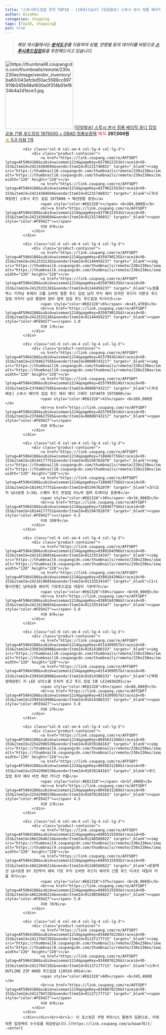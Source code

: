 ```yaml
---
title: "스투시후드집업 추천 TOP10 - [10대][남녀] [당일발송] 스투시 본사 정품 베이직 후디 집업 공용 긴팔 후드집업 1975000 + GRAD 정품보증택"
author: WiseMan
categories: shopping
tags: [Top10, shopping]
pin: true
---
```


> ##### 해당 게시물에서는 [**분석도구**](https://itemscout.io/)를 이용하여 **성별**, **연령별** 등의 데이터를 바탕으로 [**스투시후드집업**](https://link.coupang.com/a/baae76)들을 추천해드리고 있습니다.
<div class="container"><div class="row">
            <div class="col-6 col-sm-4 col-lg-4 col-lg-3">
                <div class="product-container">
                    <a href="https://link.coupang.com/re/AFFSDP?lptag=AF5964186&subid=wiseman1214&pageKey=8399141839&traceid=V0-153&itemId=24278411417&vendorItemId=91308651861" target="_blank"><img src="https://thumbnail6.coupangcdn.com/thumbnails/remote/230x230ex/image/vendor_inventory/ba60/043efcbd50ac5589cc697919b045b68a1600a0f314b61ef824b4a2d1ece3.jpg" alt="https://thumbnail6.coupangcdn.com/thumbnails/remote/230x230ex/image/vendor_inventory/ba60/043efcbd50ac5589cc697919b045b68a1600a0f314b61ef824b4a2d1ece3.jpg" width="220" height="220"></a>
                    <a href="https://link.coupang.com/re/AFFSDP?lptag=AF5964186&subid=wiseman1214&pageKey=8399141839&traceid=V0-153&itemId=24278411417&vendorItemId=91308651861" target="_blank">[당일발송] 스투시 본사 정품 베이직 후디 집업 공용 긴팔 후드집업 1975000 + GRAD 정품보증택</a>
                    <span style="color:#E61328">16%</span> <b>297,000원</b>
                    <br><a href="https://link.coupang.com/re/AFFSDP?lptag=AF5964186&subid=wiseman1214&pageKey=8399141839&traceid=V0-153&itemId=24278411417&vendorItemId=91308651861" target="_blank"><span style="color:#FE9427">★</span> 5.0
                    리뷰 1개</a>
                </div>
            </div>
            
            <div class="col-6 col-sm-4 col-lg-4 col-lg-3">
                <div class="product-container">
                    <a href="https://link.coupang.com/re/AFFSDP?lptag=AF5964186&subid=wiseman1214&pageKey=8379622353&traceid=V0-153&itemId=24214384694&vendorItemId=91231746031" target="_blank"><img src="https://thumbnail10.coupangcdn.com/thumbnails/remote/230x230ex/image/vendor_inventory/1669/1c32b47257ce6b5ab644384f78bf206481b5c983825709e4bbf2c89dcdf8.png" alt="https://thumbnail10.coupangcdn.com/thumbnails/remote/230x230ex/image/vendor_inventory/1669/1c32b47257ce6b5ab644384f78bf206481b5c983825709e4bbf2c89dcdf8.png" width="220" height="220"></a>
                    <a href="https://link.coupang.com/re/AFFSDP?lptag=AF5964186&subid=wiseman1214&pageKey=8379622353&traceid=V0-153&itemId=24214384694&vendorItemId=91231746031" target="_blank">[국내매장판] 스투시 후드 집업 1975000 + 패션양말 증정</a>
                    <span style="color:#E61328"></span> <b>284,000원</b>
                    <br><a href="https://link.coupang.com/re/AFFSDP?lptag=AF5964186&subid=wiseman1214&pageKey=8379622353&traceid=V0-153&itemId=24214384694&vendorItemId=91231746031" target="_blank"><span style="color:#FE9427">★</span> 
                    리뷰 0개</a>
                </div>
            </div>
            
            <div class="col-6 col-sm-4 col-lg-4 col-lg-3">
                <div class="product-container">
                    <a href="https://link.coupang.com/re/AFFSDP?lptag=AF5964186&subid=wiseman1214&pageKey=8350790135&traceid=V0-153&itemId=24125331381&vendorItemId=91144459237" target="_blank"><img src="https://thumbnail6.coupangcdn.com/thumbnails/remote/230x230ex/image/vendor_inventory/a657/2e3eb72b764d160d988e96cb6ad68e223cf186d20eeaf7c206a955599fdd.jpg" alt="https://thumbnail6.coupangcdn.com/thumbnails/remote/230x230ex/image/vendor_inventory/a657/2e3eb72b764d160d988e96cb6ad68e223cf186d20eeaf7c206a955599fdd.jpg" width="220" height="220"></a>
                    <a href="https://link.coupang.com/re/AFFSDP?lptag=AF5964186&subid=wiseman1214&pageKey=8350790135&traceid=V0-153&itemId=24125331381&vendorItemId=91144459237" target="_blank">노컴플렉스 키작남 투웨이 크롭 오버핏 벌룬 후드 집업 남자 무지 헤비 모자큰 후드티 이쁜곳 후드집업 아우터 남성 봄잠바 잠바 점퍼 집업 후드 후드집업 빅사이즈</a>
                    <span style="color:#E61328">6%</span> <b>43,470원</b>
                    <br><a href="https://link.coupang.com/re/AFFSDP?lptag=AF5964186&subid=wiseman1214&pageKey=8350790135&traceid=V0-153&itemId=24125331381&vendorItemId=91144459237" target="_blank"><span style="color:#FE9427">★</span> 1.0
                    리뷰 1개</a>
                </div>
            </div>
            
            <div class="col-6 col-sm-4 col-lg-4 col-lg-3">
                <div class="product-container">
                    <a href="https://link.coupang.com/re/AFFSDP?lptag=AF5964186&subid=wiseman1214&pageKey=8257993614&traceid=V0-153&itemId=23784627595&vendorItemId=90808743217" target="_blank"><img src="https://thumbnail10.coupangcdn.com/thumbnails/remote/230x230ex/image/vendor_inventory/67f2/7c3f1400f0da2d662cd7f9e44864c1cab33f8f42bc3d46e90e7ebf635c3b.jpg" alt="https://thumbnail10.coupangcdn.com/thumbnails/remote/230x230ex/image/vendor_inventory/67f2/7c3f1400f0da2d662cd7f9e44864c1cab33f8f42bc3d46e90e7ebf635c3b.jpg" width="220" height="220"></a>
                    <a href="https://link.coupang.com/re/AFFSDP?lptag=AF5964186&subid=wiseman1214&pageKey=8257993614&traceid=V0-153&itemId=23784627595&vendorItemId=90808743217" target="_blank">[국내배송] 스투시 베이직 집업 후드 에쉬 헤더 그레이 1974870 1975000</a>
                    <span style="color:#E61328">41%</span> <b>269,000원</b>
                    <br><a href="https://link.coupang.com/re/AFFSDP?lptag=AF5964186&subid=wiseman1214&pageKey=8257993614&traceid=V0-153&itemId=23784627595&vendorItemId=90808743217" target="_blank"><span style="color:#FE9427">★</span> 
                    리뷰 0개</a>
                </div>
            </div>
            
            <div class="col-6 col-sm-4 col-lg-4 col-lg-3">
                <div class="product-container">
                    <a href="https://link.coupang.com/re/AFFSDP?lptag=AF5964186&subid=wiseman1214&pageKey=7188467756&traceid=V0-153&itemId=18144177751&vendorItemId=85294762079" target="_blank"><img src="https://thumbnail10.coupangcdn.com/thumbnails/remote/230x230ex/image/vendor_inventory/299b/466e8d8a67527f3c05d4a9f2b0e02e0b98f3bbb4eefdad4ded0ae0087fcb.jpg" alt="https://thumbnail10.coupangcdn.com/thumbnails/remote/230x230ex/image/vendor_inventory/299b/466e8d8a67527f3c05d4a9f2b0e02e0b98f3bbb4eefdad4ded0ae0087fcb.jpg" width="220" height="220"></a>
                    <a href="https://link.coupang.com/re/AFFSDP?lptag=AF5964186&subid=wiseman1214&pageKey=7188467756&traceid=V0-153&itemId=18144177751&vendorItemId=85294762079" target="_blank">코디코치 남녀공용 S~3XL 스퀘어 후드 반집업 아노락 점퍼 트레이닝 운동복</a>
                    <span style="color:#E61328">36%</span> <b>34,900원</b>
                    <br><a href="https://link.coupang.com/re/AFFSDP?lptag=AF5964186&subid=wiseman1214&pageKey=7188467756&traceid=V0-153&itemId=18144177751&vendorItemId=85294762079" target="_blank"><span style="color:#FE9427">★</span> 4.5
                    리뷰 209개</a>
                </div>
            </div>
            
            <div class="col-6 col-sm-4 col-lg-4 col-lg-3">
                <div class="product-container">
                    <a href="https://link.coupang.com/re/AFFSDP?lptag=AF5964186&subid=wiseman1214&pageKey=8380164396&traceid=V0-153&itemId=24216196854&vendorItemId=91233534347" target="_blank"><img src="https://thumbnail6.coupangcdn.com/thumbnails/remote/230x230ex/image/vendor_inventory/77c2/7f73005eb74472af94424206982d701fbb631c96aaccc346cfe7c9319022.jpg" alt="https://thumbnail6.coupangcdn.com/thumbnails/remote/230x230ex/image/vendor_inventory/77c2/7f73005eb74472af94424206982d701fbb631c96aaccc346cfe7c9319022.jpg" width="220" height="220"></a>
                    <a href="https://link.coupang.com/re/AFFSDP?lptag=AF5964186&subid=wiseman1214&pageKey=8380164396&traceid=V0-153&itemId=24216196854&vendorItemId=91233534347" target="_blank">[1+1 행사진행] 남여공용 베이직 기모후드집업 데일리 기본무지</a>
                    <span style="color:#E61328">50%</span> <b>59,900원</b>
                    <br><a href="https://link.coupang.com/re/AFFSDP?lptag=AF5964186&subid=wiseman1214&pageKey=8380164396&traceid=V0-153&itemId=24216196854&vendorItemId=91233534347" target="_blank"><span style="color:#FE9427">★</span> 5.0
                    리뷰 8개</a>
                </div>
            </div>
            
            <div class="col-6 col-sm-4 col-lg-4 col-lg-3">
                <div class="product-container">
                    <a href="https://link.coupang.com/re/AFFSDP?lptag=AF5964186&subid=wiseman1214&pageKey=8314309957&traceid=V0-153&itemId=23993410906&vendorItemId=91014380333" target="_blank"><img src="https://thumbnail10.coupangcdn.com/thumbnails/remote/230x230ex/image/vendor_inventory/e7df/14b6c4b69ded575ee8fd1020ffe260c7636e4f9c70954c085b3248bf1cf0.png" alt="https://thumbnail10.coupangcdn.com/thumbnails/remote/230x230ex/image/vendor_inventory/e7df/14b6c4b69ded575ee8fd1020ffe260c7636e4f9c70954c085b3248bf1cf0.png" width="220" height="220"></a>
                    <a href="https://link.coupang.com/re/AFFSDP?lptag=AF5964186&subid=wiseman1214&pageKey=8314309957&traceid=V0-153&itemId=23993410906&vendorItemId=91014380333" target="_blank">[백화점매장판] 리 LEE 상의스몰 트위치 로고 후드 집업 5종 LE2403HZ01</a>
                    <span style="color:#E61328">6%</span> <b>88,000원</b>
                    <br><a href="https://link.coupang.com/re/AFFSDP?lptag=AF5964186&subid=wiseman1214&pageKey=8314309957&traceid=V0-153&itemId=23993410906&vendorItemId=91014380333" target="_blank"><span style="color:#FE9427">★</span> 5.0
                    리뷰 2개</a>
                </div>
            </div>
            
            <div class="col-6 col-sm-4 col-lg-4 col-lg-3">
                <div class="product-container">
                    <a href="https://link.coupang.com/re/AFFSDP?lptag=AF5964186&subid=wiseman1214&pageKey=8045631260&traceid=V0-153&itemId=22542996539&vendorItemId=91078184163" target="_blank"><img src="https://thumbnail6.coupangcdn.com/thumbnails/remote/230x230ex/image/vendor_inventory/7faa/6c24f843ab31008fe9b74ec745b34088e5827b040cff64f3029fb0643cac.jpg" alt="https://thumbnail6.coupangcdn.com/thumbnails/remote/230x230ex/image/vendor_inventory/7faa/6c24f843ab31008fe9b74ec745b34088e5827b040cff64f3029fb0643cac.jpg" width="220" height="220"></a>
                    <a href="https://link.coupang.com/re/AFFSDP?lptag=AF5964186&subid=wiseman1214&pageKey=8045631260&traceid=V0-153&itemId=22542996539&vendorItemId=91078184163" target="_blank">후드 집업 투어 헤비 버전 패션 카디건 커플</a>
                    <span style="color:#E61328"></span> <b>57,490원</b>
                    <br><a href="https://link.coupang.com/re/AFFSDP?lptag=AF5964186&subid=wiseman1214&pageKey=8045631260&traceid=V0-153&itemId=22542996539&vendorItemId=91078184163" target="_blank"><span style="color:#FE9427">★</span> 4.5
                    리뷰 2개</a>
                </div>
            </div>
            
            <div class="col-6 col-sm-4 col-lg-4 col-lg-3">
                <div class="product-container">
                    <a href="https://link.coupang.com/re/AFFSDP?lptag=AF5964186&subid=wiseman1214&pageKey=6905515593&traceid=V0-153&itemId=16622646214&vendorItemId=91248568022" target="_blank"><img src="https://thumbnail9.coupangcdn.com/thumbnails/remote/230x230ex/image/vendor_inventory/1a41/ee40f514df93a14e49e2fd68bc8063192d168e55bb8d2db6f5ffd72cac84.jpg" alt="https://thumbnail9.coupangcdn.com/thumbnails/remote/230x230ex/image/vendor_inventory/1a41/ee40f514df93a14e49e2fd68bc8063192d168e55bb8d2db6f5ffd72cac84.jpg" width="220" height="220"></a>
                    <a href="https://link.coupang.com/re/AFFSDP?lptag=AF5964186&subid=wiseman1214&pageKey=6905515593&traceid=V0-153&itemId=16622646214&vendorItemId=91248568022" target="_blank">문컬렉션 남녀공용 DY 3단쭈리 헤비 기모 무지 오버핏 후드티 베이직 긴팔 후드 티셔츠 데일리 커플 후디</a>
                    <span style="color:#E61328">37%</span> <b>28,900원</b>
                    <br><a href="https://link.coupang.com/re/AFFSDP?lptag=AF5964186&subid=wiseman1214&pageKey=6905515593&traceid=V0-153&itemId=16622646214&vendorItemId=91248568022" target="_blank"><span style="color:#FE9427">★</span> 5.0
                    리뷰 70개</a>
                </div>
            </div>
            
            <div class="col-6 col-sm-4 col-lg-4 col-lg-3">
                <div class="product-container">
                    <a href="https://link.coupang.com/re/AFFSDP?lptag=AF5964186&subid=wiseman1214&pageKey=8348876226&traceid=V0-153&itemId=24117947282&vendorItemId=91137177715" target="_blank"><img src="https://thumbnail8.coupangcdn.com/thumbnails/remote/230x230ex/image/rs_quotation_api/wmjvjjew/343514c741d44ad8997aeb8304ea3fa2.png" alt="https://thumbnail8.coupangcdn.com/thumbnails/remote/230x230ex/image/rs_quotation_api/wmjvjjew/343514c741d44ad8997aeb8304ea3fa2.png" width="220" height="220"></a>
                    <a href="https://link.coupang.com/re/AFFSDP?lptag=AF5964186&subid=wiseman1214&pageKey=8348876226&traceid=V0-153&itemId=24117947282&vendorItemId=91137177715" target="_blank">스투시 OUTLINE ZIP HOOD 후드집업 118559-0014</a>
                    <span style="color:#E61328">60%</span> <b>345,400원</b>
                    <br><a href="https://link.coupang.com/re/AFFSDP?lptag=AF5964186&subid=wiseman1214&pageKey=8348876226&traceid=V0-153&itemId=24117947282&vendorItemId=91137177715" target="_blank"><span style="color:#FE9427">★</span> 
                    리뷰 0개</a>
                </div>
            </div>
            </div></div><br><br>[👉 이 포스팅은 쿠팡 파트너스 활동의 일환으로, 이에 따른 일정액의 수수료를 제공받습니다.](https://link.coupang.com/a/baae76){: .center}
